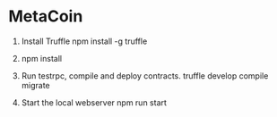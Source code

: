 # MetaCoin

1. Install Truffle
   npm install -g truffle

2. npm install

3. Run testrpc, compile and deploy contracts.
   truffle develop
   compile
   migrate

4. Start the local webserver
   npm run start
